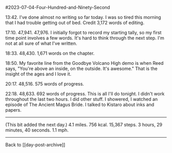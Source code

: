 #2023-07-04-Four-Hundred-and-Ninety-Second

13:42.  I've done almost no writing so far today.  I was so tired this morning that I had trouble getting out of bed.  Credit 3,172 words of editing.

17:10.  47,941.  47,976.  I initially forgot to record my starting tally, so my first time point involves a few words.  It's hard to think through the next step.  I'm not at all sure of what I've written.

18:33.  48,430.  1,671 words on the chapter.

18:50.  My favorite line from the Goodbye Volcano High demo is when Reed says, "You're above an inside, on the outside.  It's awesome."  That is the insight of the ages and I love it.

20:17.  48,516.  575 words of progress.

22:18.  48,633.  692 words of progress.  This is all I'll do tonight.  I didn't work throughout the last two hours.  I did other stuff.  I showered, I watched an episode of The Ancient Magus Bride.  I talked to Kistaro about inks and papers.

---
(This bit added the next day.)  4.1 miles.  756 kcal.  15,367 steps.  3 hours, 29 minutes, 40 seconds.  1.1 mph.

---
Back to [[day-post-archive]]